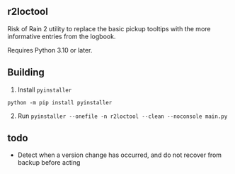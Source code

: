 ## r2loctool

Risk of Rain 2 utility to replace the basic pickup tooltips with the more informative entries from the logbook.

Requires Python 3.10 or later.

## Building
1. Install `pyinstaller`
```
python -m pip install pyinstaller
```
2. Run `pyinstaller --onefile -n r2loctool --clean --noconsole main.py`

## todo
- Detect when a version change has occurred, and do not recover from backup before acting
